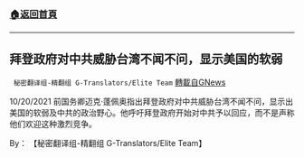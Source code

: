 ###  [:house:返回首頁](https://github.com/ourhimalayas/txt)
---


## 拜登政府对中共威胁台湾不闻不问，显示美国的软弱
` 秘密翻译组-精翻组 G-Translators/Elite Team` [轉載自GNews](https://gnews.org/zh-hans/1612297/)

10/20/2021 前国务卿迈克·蓬佩奥指出拜登政府对中共威胁台湾不闻不问，显示出美国的软弱及中共的政治野心。他呼吁拜登政府开始对中共予以回应，而不是声称他们欢迎这种激烈竞争。

By： 【秘密翻译组-精翻组 G-Translators/Elite Team】
